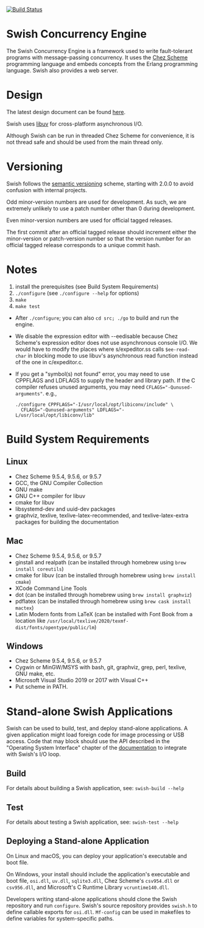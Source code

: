 [![Build Status](https://github.com/becls/swish/actions/workflows/test.yml/badge.svg?branch=dev)](https://github.com/becls/swish/actions/workflows/test.yml)

# Swish Concurrency Engine

The Swish Concurrency Engine is a framework used to write
fault-tolerant programs with message-passing concurrency. It uses the
[Chez Scheme](https://cisco.github.io/ChezScheme) programming language
and embeds concepts from the Erlang programming language. Swish also
provides a web server.

# Design

The latest design document can be found
[here](https://becls.github.io/swish/swish.pdf).

Swish uses [libuv](http://libuv.org) for cross-platform asynchronous
I/O.

Although Swish can be run in threaded Chez Scheme for convenience, it
is not thread safe and should be used from the main thread only.

# Versioning

Swish follows the [semantic versioning](http://semver.org/)
scheme, starting with 2.0.0 to avoid confusion with internal projects.

Odd minor-version numbers are used for development. As such,
we are extremely unlikely to use a patch number other than 0 during
development.

Even minor-version numbers are used for official tagged
releases.

The first commit after an official tagged release should increment
either the minor-version or patch-version number so that the version
number for an official tagged release corresponds to a unique commit
hash.

# Notes

1. install the prerequisites (see Build System Requirements)
1. `./configure` (see `./configure --help` for options)
1. `make`
1. `make test`

- After `./configure`; you can also `cd src; ./go` to build and run the engine.
- We disable the expression editor with --eedisable because Chez Scheme's
  expression editor does not use asynchronous console I/O. We would
  have to modify the places where s/expeditor.ss calls `$ee-read-char`
  in blocking mode to use libuv's asynchronous read function instead
  of the one in c/expeditor.c.
- If you get a "symbol(s) not found" error, you may need to use CPPFLAGS
  and LDFLAGS to supply the header and library path. If the C compiler
  refuses unused arguments, you may need
  `CFLAGS="-Qunused-arguments"`. e.g.,

  ```
  ./configure CPPFLAGS="-I/usr/local/opt/libiconv/include" \
    CFLAGS="-Qunused-arguments" LDFLAGS="-L/usr/local/opt/libiconv/lib"
  ```

# Build System Requirements

## Linux

- Chez Scheme 9.5.4, 9.5.6, or 9.5.7
- GCC, the GNU Compiler Collection
- GNU make
- GNU C++ compiler for libuv
- cmake for libuv
- libsystemd-dev and uuid-dev packages
- graphviz, texlive, texlive-latex-recommended, and texlive-latex-extra packages for building the documentation

## Mac

- Chez Scheme 9.5.4, 9.5.6, or 9.5.7
- ginstall and realpath (can be installed through homebrew using `brew install coreutils`)
- cmake for libuv (can be installed through homebrew using `brew install cmake`)
- XCode Command Line Tools
- dot (can be installed through homebrew using `brew install graphviz`)
- pdflatex (can be installed through homebrew using `brew cask install mactex`)
- Latin Modern fonts from LaTeX (can be installed with Font Book from a location like `/usr/local/texlive/2020/texmf-dist/fonts/opentype/public/lm`)

## Windows

- Chez Scheme 9.5.4, 9.5.6, or 9.5.7
- Cygwin or MinGW/MSYS with bash, git, graphviz, grep, perl, texlive,
  GNU make, etc.
- Microsoft Visual Studio 2019 or 2017 with Visual C++
- Put scheme in PATH.

# Stand-alone Swish Applications

Swish can be used to build, test, and deploy stand-alone
applications. A given application might load foreign code for image
processing or USB access. Code that may block should use the API
described in the "Operating System Interface" chapter of the
[documentation](https://becls.github.io/swish/swish.pdf) to
integrate with Swish's I/O loop.

## Build

For details about building a Swish application, see:
`swish-build --help`

## Test

For details about testing a Swish application, see:
`swish-test --help`

## Deploying a Stand-alone Application

On Linux and macOS, you can deploy your application's executable and
boot file.

On Windows, your install should include the application's executable
and boot file, `osi.dll`, `uv.dll`, `sqlite3.dll`, Chez Scheme's
`csv954.dll` or `csv956.dll`, and Microsoft's C Runtime Library
`vcruntime140.dll`.

Developers writing stand-alone applications should clone the Swish
repository and run `configure`.  Swish's source repository provides
`swish.h` to define callable exports for `osi.dll`. `Mf-config` can be
used in makefiles to define variables for system-specific paths.
